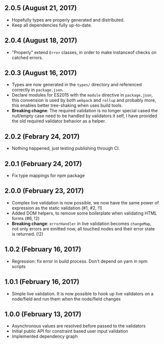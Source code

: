 ## 2.0.5 (August 21, 2017)
* Hopefully types are properly generated and distributed.
* Keep all dependencies fully up-to-date.

## 2.0.4 (August 18, 2017)
* "Properly" extend `Error` classes, in order to make instanceof checks on catched errors.

## 2.0.3 (August 16, 2017)
* Types are now generated in the `types/` directory and referenced correctly in `package.json`.
* Declare modules for ES2015 with the `module` directive in `package.json`, this convension
  is used by both `webpack` and `rollup` and probably more, this enables better tree-shaking
  when uses build tools.
* **Breaking chagne**: The required validation is no longer special cased
  the null/empty case need to be handled by validators it self,
  I have provided the old required validator behavior as a helper.

## 2.0.2 (Febrary 24, 2017)
* Nothing happened, just testing publishing through CI.

## 2.0.1 (February 24, 2017)
* Fix type mappings for npm package

## 2.0.0 (February 23, 2017)
* Complex live validation is now possible,
  we now have the same power of expression as the static validation (#1, #2, !1)
* Added DOM helpers, to remove some boilerplate when validating HTML forms (#6, !2)
* **Breaking change**: `errorHandler` in live validation becomes `changeMap`,
  not only errors are emitted now, all touched nodes and their error state is returned. (!2)

## 1.0.2 (February 16, 2017)
* Regression: fix error in build process.
  Don't depend on yarn in npm scripts

## 1.0.1 (February 16, 2017)

* Simple live validation.
  It is now possible to hook up live validators on a node/field
  and run them when the node/field changes

## 1.0.0 (February 13, 2017)

* Asynchronous values are resolved before passed to the validators
* Initial public API for constraint based user input validation
* Implemented dependency graph
